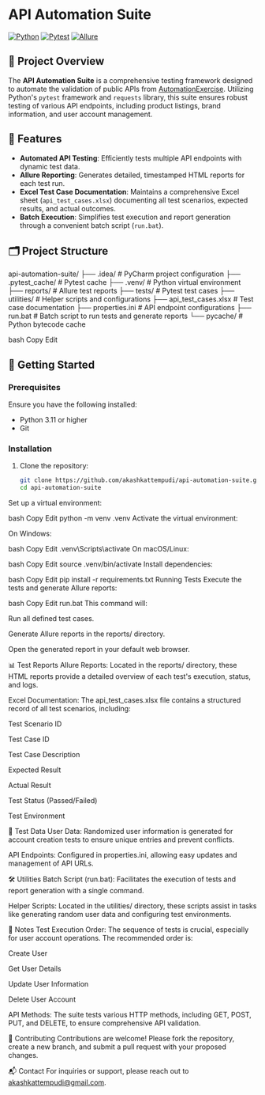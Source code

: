 # API Automation Suite

[![Python](https://img.shields.io/badge/python-3.11-blue)](https://www.python.org/)
[![Pytest](https://img.shields.io/badge/pytest-tested-brightgreen)](https://docs.pytest.org/)
[![Allure](https://img.shields.io/badge/allure-report-blueviolet)](https://docs.qameta.io/allure/)

## 📌 Project Overview
The **API Automation Suite** is a comprehensive testing framework designed to automate the validation of public APIs from [AutomationExercise](https://automationexercise.com). Utilizing Python's `pytest` framework and `requests` library, this suite ensures robust testing of various API endpoints, including product listings, brand information, and user account management.

## 🔧 Features
- **Automated API Testing**: Efficiently tests multiple API endpoints with dynamic test data.
- **Allure Reporting**: Generates detailed, timestamped HTML reports for each test run.
- **Excel Test Case Documentation**: Maintains a comprehensive Excel sheet (`api_test_cases.xlsx`) documenting all test scenarios, expected results, and actual outcomes.
- **Batch Execution**: Simplifies test execution and report generation through a convenient batch script (`run.bat`).

## 🗂 Project Structure
api-automation-suite/
├── .idea/ # PyCharm project configuration
├── .pytest_cache/ # Pytest cache
├── .venv/ # Python virtual environment
├── reports/ # Allure test reports
├── tests/ # Pytest test cases
├── utilities/ # Helper scripts and configurations
├── api_test_cases.xlsx # Test case documentation
├── properties.ini # API endpoint configurations
├── run.bat # Batch script to run tests and generate reports
└── pycache/ # Python bytecode cache

bash
Copy
Edit

## 🚀 Getting Started

### Prerequisites
Ensure you have the following installed:
- Python 3.11 or higher
- Git

### Installation
1. Clone the repository:
   ```bash
   git clone https://github.com/akashkattempudi/api-automation-suite.git
   cd api-automation-suite
Set up a virtual environment:

bash
Copy
Edit
python -m venv .venv
Activate the virtual environment:

On Windows:

bash
Copy
Edit
.venv\Scripts\activate
On macOS/Linux:

bash
Copy
Edit
source .venv/bin/activate
Install dependencies:

bash
Copy
Edit
pip install -r requirements.txt
Running Tests
Execute the tests and generate Allure reports:

bash
Copy
Edit
run.bat
This command will:

Run all defined test cases.

Generate Allure reports in the reports/ directory.

Open the generated report in your default web browser.

📊 Test Reports
Allure Reports: Located in the reports/ directory, these HTML reports provide a detailed overview of each test's execution, status, and logs.

Excel Documentation: The api_test_cases.xlsx file contains a structured record of all test scenarios, including:

Test Scenario ID

Test Case ID

Test Case Description

Expected Result

Actual Result

Test Status (Passed/Failed)

Test Environment

🧪 Test Data
User Data: Randomized user information is generated for account creation tests to ensure unique entries and prevent conflicts.

API Endpoints: Configured in properties.ini, allowing easy updates and management of API URLs.

🛠 Utilities
Batch Script (run.bat): Facilitates the execution of tests and report generation with a single command.

Helper Scripts: Located in the utilities/ directory, these scripts assist in tasks like generating random user data and configuring test environments.

📌 Notes
Test Execution Order: The sequence of tests is crucial, especially for user account operations. The recommended order is:

Create User

Get User Details

Update User Information

Delete User Account

API Methods: The suite tests various HTTP methods, including GET, POST, PUT, and DELETE, to ensure comprehensive API validation.

🤝 Contributing
Contributions are welcome! Please fork the repository, create a new branch, and submit a pull request with your proposed changes.

📬 Contact
For inquiries or support, please reach out to akashkattempudi@gmail.com.
